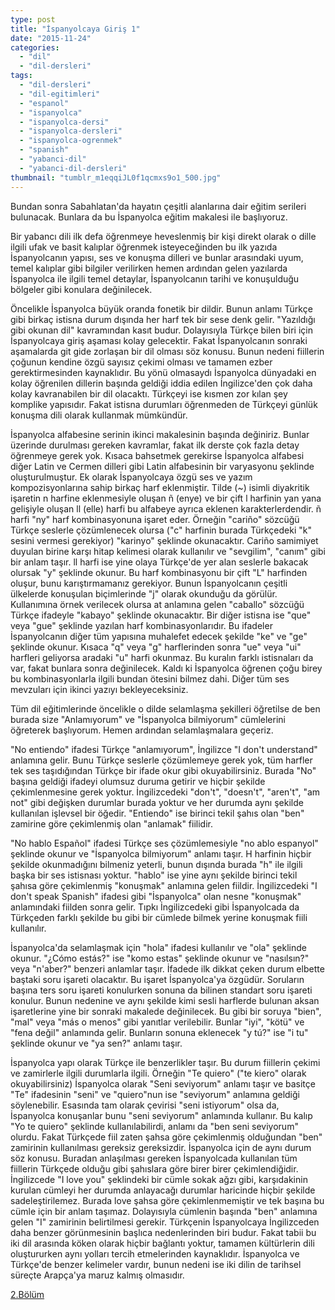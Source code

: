 ```yaml
---
type: post
title: "İspanyolcaya Giriş 1"
date: "2015-11-24"
categories: 
  - "dil"
  - "dil-dersleri"
tags: 
  - "dil-dersleri"
  - "dil-egitimleri"
  - "espanol"
  - "ispanyolca"
  - "ispanyolca-dersi"
  - "ispanyolca-dersleri"
  - "ispanyolca-ogrenmek"
  - "spanish"
  - "yabanci-dil"
  - "yabanci-dil-dersleri"
thumbnail: "tumblr_m1eqqiJL0f1qcmxs9o1_500.jpg"
---
```


Bundan sonra Sabahlatan'da hayatın çeşitli alanlarına dair eğitim serileri bulunacak. Bunlara da bu İspanyolca eğitim makalesi ile başlıyoruz.

Bir yabancı dili ilk defa öğrenmeye heveslenmiş bir kişi direkt olarak o dille ilgili ufak ve basit kalıplar öğrenmek isteyeceğinden bu ilk yazıda İspanyolcanın yapısı, ses ve konuşma dilleri ve bunlar arasındaki uyum, temel kalıplar gibi bilgiler verilirken hemen ardından gelen yazılarda İspanyolca ile ilgili temel detaylar, İspanyolcanın tarihi ve konuşulduğu bölgeler gibi konulara değinilecek.

Öncelikle İspanyolca büyük oranda fonetik bir dildir. Bunun anlamı Türkçe gibi birkaç istisna durum dışında her harf tek bir sese denk gelir. "Yazıldığı gibi okunan dil" kavramından kasıt budur. Dolayısıyla Türkçe bilen biri için İspanyolcaya giriş aşaması kolay gelecektir. Fakat İspanyolcanın sonraki aşamalarda git gide zorlaşan bir dil olması söz konusu. Bunun nedeni fiillerin çoğunun kendine özgü sayısız çekimi olması ve tamamen ezber gerektirmesinden kaynaklıdır. Bu yönü olmasaydı İspanyolca dünyadaki en kolay öğrenilen dillerin başında geldiği iddia edilen İngilizce'den çok daha kolay kavranabilen bir dil olacaktı. Türkçeyi ise kısmen zor kılan şey komplike yapısıdır. Fakat istisna durumları öğrenmeden de Türkçeyi günlük konuşma dili olarak kullanmak mümkündür.

İspanyolca alfabesine serinin ikinci makalesinin başında değiniriz. Bunlar üzerinde durulması gereken kavramlar, fakat ilk derste çok fazla detay öğrenmeye gerek yok. Kısaca bahsetmek gerekirse İspanyolca alfabesi diğer Latin ve Cermen dilleri gibi Latin alfabesinin bir varyasyonu şeklinde oluşturulmuştur. Ek olarak İspanyolcaya özgü ses ve yazım kompozisyonlarına sahip birkaç harf eklenmiştir. Tilde (~) isimli diyakritik işaretin n harfine eklenmesiyle oluşan ñ (enye) ve bir çift l harfinin yan yana gelişiyle oluşan ll (elle) harfi bu alfabeye ayrıca eklenen karakterlerdendir. ñ harfi "ny" harf kombinasyonuna işaret eder. Örneğin "cariño" sözcüğü Türkçe seslerle çözümlenecek olursa ("c" harfinin burada Türkçedeki "k" sesini vermesi gerekiyor) "karinyo" şeklinde okunacaktır. Cariño samimiyet duyulan birine karşı hitap kelimesi olarak kullanılır ve "sevgilim", "canım" gibi bir anlam taşır. ll harfi ise yine olaya Türkçe'de yer alan seslerle bakacak olursak "y" şeklinde okunur. Bu harf kombinasyonu bir çift "L" harfinden oluşur, bunu karıştırmamanız gerekiyor. Bunun İspanyolcanın çeşitli ülkelerde konuşulan biçimlerinde "j" olarak okunduğu da görülür. Kullanımına örnek verilecek olursa at anlamına gelen "caballo" sözcüğü Türkçe ifadeyle "kabayo" şeklinde okunacaktır. Bir diğer istisna ise "que" veya "gue" şeklinde yazılan harf kombinasyonlarıdır. Bu ifadeler İspanyolcanın diğer tüm yapısına muhalefet edecek şekilde "ke" ve "ge" şeklinde okunur. Kısaca "q" veya "g" harflerinden sonra "ue" veya "ui" harfleri geliyorsa aradaki "u" harfi okunmaz. Bu kuralın farklı istisnaları da var, fakat bunlara sonra değinilecek. Kaldı ki İspanyolca öğrenen çoğu birey bu kombinasyonlarla ilgili bundan ötesini bilmez dahi. Diğer tüm ses mevzuları için ikinci yazıyı bekleyeceksiniz.

Tüm dil eğitimlerinde öncelikle o dilde selamlaşma şekilleri öğretilse de ben burada size "Anlamıyorum" ve "İspanyolca bilmiyorum" cümlelerini öğreterek başlıyorum. Hemen ardından selamlaşmalara geçeriz.

"No entiendo" ifadesi Türkçe "anlamıyorum", İngilizce "I don't understand" anlamına gelir. Bunu Türkçe seslerle çözümlemeye gerek yok, tüm harfler tek ses taşıdığından Türkçe bir ifade okur gibi okuyabilirsiniz. Burada "No" başına geldiği ifadeyi olumsuz duruma getirir ve hiçbir şekilde çekimlenmesine gerek yoktur. İngilizcedeki "don't", "doesn't", "aren't", "am not" gibi değişken durumlar burada yoktur ve her durumda aynı şekilde kullanılan işlevsel bir öğedir. "Entiendo" ise birinci tekil şahıs olan "ben" zamirine göre çekimlenmiş olan "anlamak" fiilidir.

"No hablo Español" ifadesi Türkçe ses çözümlemesiyle "no ablo espanyol" şeklinde okunur ve "İspanyolca bilmiyorum" anlamı taşır. H harfinin hiçbir şekilde okunmadığını bilmeniz yeterli, bunun dışında burada "h" ile ilgili başka bir ses istisnası yoktur. "hablo" ise yine aynı şekilde birinci tekil şahısa göre çekimlenmiş "konuşmak" anlamına gelen fiildir. İngilizcedeki "I don't speak Spanish" ifadesi gibi "İspanyolca" olan nesne "konuşmak" anlamındaki fiilden sonra gelir. Tıpkı İngilizcedeki gibi İspanyolcada da Türkçeden farklı şekilde bu gibi bir cümlede bilmek yerine konuşmak fiili kullanılır.

İspanyolca'da selamlaşmak için "hola" ifadesi kullanılır ve "ola" şeklinde okunur. "¿Cómo estás?" ise "komo estas" şeklinde okunur ve "nasılsın?" veya "n'aber?" benzeri anlamlar taşır. İfadede ilk dikkat çeken durum elbette baştaki soru işareti olacaktır. Bu işaret İspanyolca'ya özgüdür. Soruların başına ters soru işareti konulurken sonuna da bilinen standart soru işareti konulur. Bunun nedenine ve aynı şekilde kimi sesli harflerde bulunan aksan işaretlerine yine bir sonraki makalede değinilecek. Bu gibi bir soruya "bien", "mal" veya "más o menos" gibi yanıtlar verilebilir. Bunlar "iyi", "kötü" ve "fena değil" anlamında gelir. Bunların sonuna eklenecek "y tú?" ise "i tu" şeklinde okunur ve "ya sen?" anlamı taşır.

İspanyolca yapı olarak Türkçe ile benzerlikler taşır. Bu durum fiillerin çekimi ve zamirlerle ilgili durumlarla ilgili. Örneğin "Te quiero" ("te kiero" olarak okuyabilirsiniz) İspanyolca olarak "Seni seviyorum" anlamı taşır ve basitçe "Te" ifadesinin "seni" ve "quiero"nun ise "seviyorum" anlamına geldiği söylenebilir. Esasında tam olarak çevirisi "seni istiyorum" olsa da, İspanyolca konuşanlar bunu "seni seviyorum" anlamında kullanır. Bu kalıp "Yo te quiero" şeklinde kullanılabilirdi, anlamı da "ben seni seviyorum" olurdu. Fakat Türkçede fiil zaten şahsa göre çekimlenmiş olduğundan "ben" zamirinin kullanılması gereksiz gereksizdir. İspanyolca için de aynı durum söz konusu. Buradan anlaşılması gereken İspanyolcada kullanılan tüm fiillerin Türkçede olduğu gibi şahıslara göre birer birer çekimlendiğidir. İngilizcede "I love you" şeklindeki bir cümle sokak ağzı gibi, karşıdakinin kurulan cümleyi her durumda anlayacağı durumlar haricinde hiçbir şekilde sadeleştirilemez. Burada love şahsa göre çekimlenmemiştir ve tek başına bu cümle için bir anlam taşımaz. Dolayısıyla cümlenin başında "ben" anlamına gelen "I" zamirinin belirtilmesi gerekir. Türkçenin İspanyolcaya İngilizceden daha benzer görünmesinin başlıca nedenlerinden biri budur. Fakat tabii bu iki dil arasında köken olarak hiçbir bağlantı yoktur, tamamen kültürlerin dili oluştururken aynı yolları tercih etmelerinden kaynaklıdır. İspanyolca ve Türkçe'de benzer kelimeler vardır, bunun nedeni ise iki dilin de tarihsel süreçte Arapça'ya maruz kalmış olmasıdır.

[2.Bölüm](http://sabahlatan.com/blog/ispanyolcaya-giris-2/)
